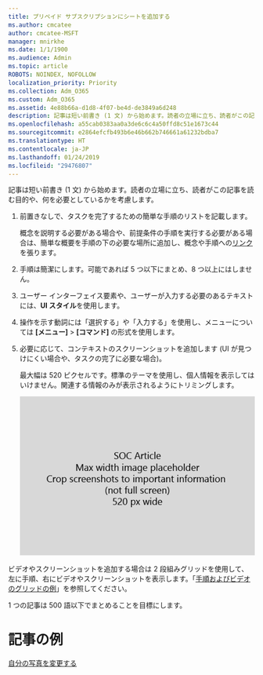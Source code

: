 ```yaml
---
title: プリペイド サブスクリプションにシートを追加する
ms.author: cmcatee
author: cmcatee-MSFT
manager: mnirkhe
ms.date: 1/1/1900
ms.audience: Admin
ms.topic: article
ROBOTS: NOINDEX, NOFOLLOW
localization_priority: Priority
ms.collection: Adm_O365
ms.custom: Adm_O365
ms.assetid: 4e88b66a-d1d8-4f07-be4d-de3849a6d248
description: 記事は短い前書き (1 文) から始めます。読者の立場に立ち、読者がこの記事を読む目的や、何を必要としているかを考慮します。
ms.openlocfilehash: a55cab0383aa0a3de6c6c4a50ffd8c51e1673c44
ms.sourcegitcommit: e2864efcfb493b6e46b662b746661a61232bdba7
ms.translationtype: HT
ms.contentlocale: ja-JP
ms.lasthandoff: 01/24/2019
ms.locfileid: "29476807"
---
```

記事は短い前書き (1 文) から始めます。読者の立場に立ち、読者がこの記事を読む目的や、何を必要としているかを考慮します。 
  
1. 前置きなしで、タスクを完了するための簡単な手順のリストを記載します。
    
    概念を説明する必要がある場合や、前提条件の手順を実行する必要がある場合は、簡単な概要を手順の下の必要な場所に追加し、概念や手順への[リンク](https://support.office.com/article/f37e7984-cf03-4fde-92d3-82970d7e241b.aspx)を張ります。 
    
2. 手順は簡潔にします。可能であれば 5 つ以下にまとめ、8 つ以上にはしません。
    
3. ユーザー インターフェイス要素や、ユーザーが入力する必要のあるテキストには、**UI スタイル**を使用します。 
    
4. 操作を示す動詞には「選択する」や「入力する」を使用し、メニューについては **[メニュー]** \> **[コマンド]** の形式を使用します。
    
5. 必要に応じて、コンテキストのスクリーンショットを追加します (UI が見つけにくい場合や、タスクの完了に必要な場合)。
    
    最大幅は 520 ピクセルです。標準のテーマを使用し、個人情報を表示してはいけません。関連する情報のみが表示されるようにトリミングします。 
    
    ![プレース ホルダー - SOC 記事のアートの最大幅は 520 ピクセル](media/7d43d3be-8658-4a5b-aa15-ed62a47a2b24.png)
  
ビデオやスクリーンショットを追加する場合は 2 段組みグリッドを使用して、左に手順、右にビデオやスクリーンショットを表示します。「[手順およびビデオのグリッドの例](https://support.office.com/article/14ce8e82-efa0-47f5-bb84-94f078db3dae.aspx)」を参照してください。 
  
1 つの記事は 500 語以下でまとめることを目標にします。
  
# <a name="example-article"></a>記事の例

[自分の写真を変更する](https://support.office.com/article/555376e0-1fca-49ba-8434-307a0525c767.aspx)
  

